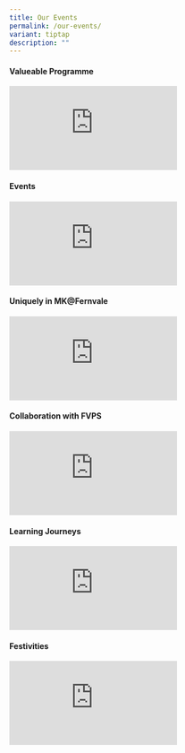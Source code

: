 ```yaml
---
title: Our Events
permalink: /our-events/
variant: tiptap
description: ""
---
```

<h4>Valueable Programme</h4>
<p></p>
<div class="iframe-wrapper">
<iframe allowfullscreen="true" frameborder="0" src="https://docs.google.com/presentation/d/e/2PACX-1vTCAzLG5rNJ1pGd6ufeDvS1l4xGBHIbkzU1ZuUowzqoIKYsh4ZWhoI7LSqniRatDGjNZqHgdugDP5Fx/embed?start=true&amp;loop=true&amp;delayms=3000"></iframe>
</div>
<h4>Events</h4>
<div class="iframe-wrapper">
<iframe allowfullscreen="true" frameborder="0" src="https://docs.google.com/presentation/d/e/2PACX-1vQ-TC42euyLENUHhKY_TsJmvX7ft17rYoHduwomILukduV5TmA_cSFD5-48lpZ49Ew15l0MKbf89YPa/embed?start=true&amp;loop=true&amp;delayms=3000"></iframe>
</div>
<h4>Uniquely in MK@Fernvale</h4>
<div class="iframe-wrapper">
<iframe allowfullscreen="true" frameborder="0" src="https://docs.google.com/presentation/d/e/2PACX-1vSZOgKZ0f56OdEAgB5X-HAFwv5jpXePW7MBrluHwo5nTCII_xyd7m-JQYu4vEAHFcm3s3RplKqVHBmh/embed?start=true&amp;loop=true&amp;delayms=3000"></iframe>
</div>
<h4>Collaboration with FVPS</h4>
<div class="iframe-wrapper">
<iframe allowfullscreen="true" frameborder="0" src="https://docs.google.com/presentation/d/e/2PACX-1vQVQ1O4JMOPfmHfgKiuCFd6aecW3-Gio84Egw6WZ61YF6x3JAy-zZ_sg89Wk-aWg4yufmOaccrPC8CG/embed?start=true&amp;loop=true&amp;delayms=3000"></iframe>
</div>
<h4>Learning Journeys</h4>
<div class="iframe-wrapper">
<iframe allowfullscreen="true" frameborder="0" src="https://docs.google.com/presentation/d/e/2PACX-1vQCyvGnHa2p4phDrzpWl1tuz4lkuYGVYQxsmDVF8ABOCXs4NMUnMlDEBb-dYVWAxD4tsvZwhCjakO5b/embed?start=true&amp;loop=true&amp;delayms=3000"></iframe>
</div>
<h4>Festivities</h4>
<div class="iframe-wrapper">
<iframe allowfullscreen="true" frameborder="0" src="https://docs.google.com/presentation/d/e/2PACX-1vQJ0kDx3grQg-wLBDy1m6dEierAbKWidddBLYIu090F07myFoGMJtj9WBvgaUBHDU_qUouTpvZ3cptp/embed?start=true&amp;loop=true&amp;delayms=3000"></iframe>
</div>
<p></p>